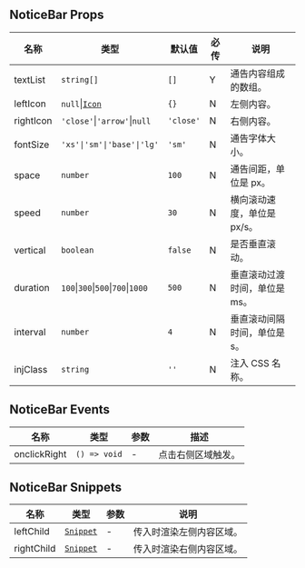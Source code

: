 ## NoticeBar Props

| 名称      | 类型                                                              | 默认值    | 必传 | 说明                          |
| --------- | ----------------------------------------------------------------- | --------- | ---- | ----------------------------- |
| textList  | `string[]`                                                        | `[]`      | Y    | 通告内容组成的数组。          |
| leftIcon  | `null`\|[`Icon`](https://stdf.design/#/components?nav=icon&tab=0) | `{}`      | N    | 左侧内容。                    |
| rightIcon | `'close'`\|`'arrow'`\|`null`                                      | `'close'` | N    | 右侧内容。                    |
| fontSize  | `'xs'\|'sm'\|'base'\|'lg'`                                        | `'sm'`    | N    | 通告字体大小。                |
| space     | `number`                                                          | `100`     | N    | 通告间距，单位是 px。         |
| speed     | `number`                                                          | `30`      | N    | 横向滚动速度，单位是 px/s。   |
| vertical  | `boolean`                                                         | `false`   | N    | 是否垂直滚动。                |
| duration  | `100`\|`300`\|`500`\|`700`\|`1000`                                | `500`     | N    | 垂直滚动过渡时间，单位是 ms。 |
| interval  | `number`                                                          | `4`       | N    | 垂直滚动间隔时间，单位是 s。  |
| injClass  | `string`                                                          | `''`      | N    | 注入 CSS 名称。               |

## NoticeBar Events

| 名称         | 类型         | 参数 | 描述               |
| ------------ | ------------ | ---- | ------------------ |
| onclickRight | `() => void` | -    | 点击右侧区域触发。 |

## NoticeBar Snippets

| 名称       | 类型                                                                | 参数 | 说明                     |
| ---------- | ------------------------------------------------------------------- | ---- | ------------------------ |
| leftChild  | [`Snippet`](https://svelte.dev/docs/svelte/snippet#Typing-snippets) | -    | 传入时渲染左侧内容区域。 |
| rightChild | [`Snippet`](https://svelte.dev/docs/svelte/snippet#Typing-snippets) | -    | 传入时渲染右侧内容区域。 |

